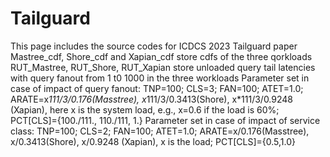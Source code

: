 # Tailguard
This page includes the source codes for ICDCS 2023 Tailguard paper
Mastree_cdf, Shore_cdf and Xapian_cdf store cdfs of the three qorkloads
RUT_Mastree, RUT_Shore, RUT_Xapian store unloaded query tail latencies with query fanout from 1 t0 1000 in the three workloads
Parameter set in case of impact of query fanout:  TNP=100; CLS=3; FAN=100; ATET=1.0; ARATE=x*111/3/0.176(Masstree), x*111/3/0.3413(Shore), x*111/3/0.9248 (Xapian), here x is the system load, e.g., x=0.6 if the load is 60%; PCT[CLS]={100./111., 110./111, 1.}
Parameter set in case of impact of service class:  TNP=100; CLS=2; FAN=100; ATET=1.0; ARATE=x/0.176(Masstree), x/0.3413(Shore), x/0.9248 (Xapian), x is the load; PCT[CLS]={0.5,1.0}
